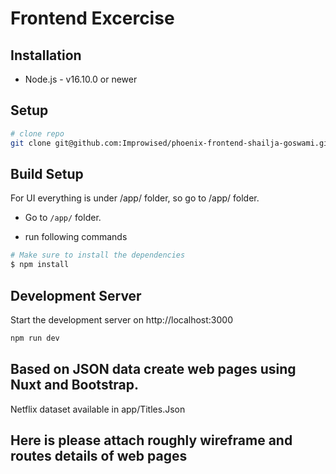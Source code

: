 # Frontend Excercise

## Installation

- Node.js - v16.10.0 or newer

## Setup

```bash
# clone repo
git clone git@github.com:Improwised/phoenix-frontend-shailja-goswami.git
```

## Build Setup

For UI everything is under /app/ folder, so go to /app/ folder.

* Go to `/app/` folder. 

* run following commands

``` bash
# Make sure to install the dependencies
$ npm install 
```

## Development Server

Start the development server on http://localhost:3000

```bash
npm run dev
```

## Based on JSON data create web pages using Nuxt and Bootstrap.

Netflix dataset available in app/Titles.Json 

## Here is please attach roughly wireframe and routes details of web pages
